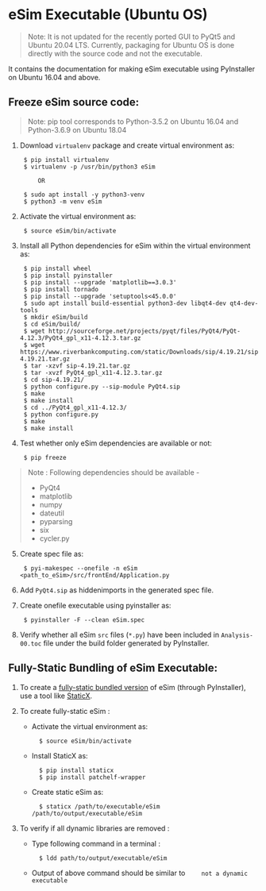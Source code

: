 eSim Executable (Ubuntu OS)
====

> Note: It is not updated for the recently ported GUI to PyQt5 and Ubuntu 20.04 LTS. Currently, packaging for Ubuntu OS is done directly with the source code and not the executable.

It contains the documentation for making eSim executable using PyInstaller on Ubuntu 16.04 and above.


## Freeze eSim source code:

> Note: pip tool corresponds to Python-3.5.2 on Ubuntu 16.04 and Python-3.6.9 on Ubuntu 18.04

1. Download `virtualenv` package and create virtual environment as:

        $ pip install virtualenv
        $ virtualenv -p /usr/bin/python3 eSim

            OR
        
        $ sudo apt install -y python3-venv
        $ python3 -m venv eSim

2. Activate the virtual environment as:
    
        $ source eSim/bin/activate

3. Install all Python dependencies for eSim within the virtual environment as:

        $ pip install wheel
        $ pip install pyinstaller
        $ pip install --upgrade 'matplotlib==3.0.3'
        $ pip install tornado
        $ pip install --upgrade 'setuptools<45.0.0'
        $ sudo apt install build-essential python3-dev libqt4-dev qt4-dev-tools
        $ mkdir eSim/build
        $ cd eSim/build/
        $ wget http://sourceforge.net/projects/pyqt/files/PyQt4/PyQt-4.12.3/PyQt4_gpl_x11-4.12.3.tar.gz
        $ wget https://www.riverbankcomputing.com/static/Downloads/sip/4.19.21/sip-4.19.21.tar.gz
        $ tar -xzvf sip-4.19.21.tar.gz
        $ tar -xvzf PyQt4_gpl_x11-4.12.3.tar.gz
        $ cd sip-4.19.21/
        $ python configure.py --sip-module PyQt4.sip
        $ make
        $ make install
        $ cd ../PyQt4_gpl_x11-4.12.3/
        $ python configure.py
        $ make
        $ make install

4. Test whether only eSim dependencies are available or not:

        $ pip freeze

> Note : Following dependencies should be available -
>   - PyQt4
>   - matplotlib
>   - numpy
>   - dateutil
>   - pyparsing
>   - six
>   - cycler.py

5. Create spec file as:

        $ pyi-makespec --onefile -n eSim <path_to_eSim>/src/frontEnd/Application.py

6. Add `PyQt4.sip` as hiddenimports in the generated spec file.

7. Create onefile executable using pyinstaller as:
        
        $ pyinstaller -F --clean eSim.spec

8. Verify whether all eSim `src` files (`*.py`) have been included in `Analysis-00.toc` file under the build folder generated by PyInstaller.


## Fully-Static Bundling of eSim Executable:

1. To create a [fully-static bundled version](https://github.com/pyinstaller/pyinstaller/wiki/FAQ#GNULinux) of eSim (through PyInstaller), use a tool like [StaticX](https://github.com/JonathonReinhart/staticx/).

2. To create fully-static eSim :

    - Activate the virtual environment as:
    
            $ source eSim/bin/activate

    - Install StaticX as:

            $ pip install staticx
            $ pip install patchelf-wrapper

    - Create static eSim as:

            $ staticx /path/to/executable/eSim /path/to/output/executable/eSim

3. To verify if all dynamic libraries are removed :
    
    - Type following command in a terminal :

            $ ldd path/to/output/executable/eSim

    - Output of above command should be similar to `    not a dynamic executable`
